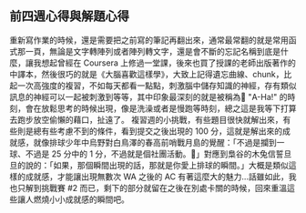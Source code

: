## 前四週心得與解題心得

重新寫作業的時候，還是需要把之前寫的筆記再翻出來，通常最常翻的就是常用函式那一頁，無論是文字轉陣列或者陣列轉文字，還是會不斷的忘記名稱到底是什麼，讓我想起曾經在 Coursera 上修過一堂課，後來也買了授課的老師出版著作的中譯本，然後很巧的就是《大腦喜歡這樣學》，大致上記得遺忘曲線、chunk，比起一次高強度的複習，不如每天都看一點點，刺激腦中儲存知識的神經，存有類似訊息的神經可以一起被刺激到等等，其中印象最深刻的就是被稱為 "A-Ha!" 的時刻，會在放鬆思考的時候出現，像是洗澡或者是慢跑等時刻，總之這是我等下打算去跑步放空偷懶的藉口，扯遠了。
複習週的小挑戰，有些題目很快就解出來，有些則是總有些考慮不到的條件，看到提交之後出現的 100 分，這就是解出來的成就感，就像排球少年中烏野對白鳥澤的春高前哨戰月島的覺醒：「不過是攔到一球、不過是 25 分中的 1 分，不過就是個社團活動。」對應到梟谷的木兔信誓旦旦的說的：「如果，那個瞬間出現的話，那就是你愛上排球的瞬間。」大概是類似這樣的成就感，才能讓出現無數次 WA 之後的 AC 有著這麼大的魅力...話雖如此，我也只解到挑戰賽 #2 而已，剩下的部分就留在之後在別處卡關的時候，回來重溫這些讓人燃燒小小成就感的瞬間吧。 

